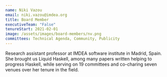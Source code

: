 ```yaml
---
name: Niki Vazou
email: niki.vazou@imdea.org
title: Board Member
executiveTeam: "False"
tenureStart: 2021-02-01
image: /assets/images/board-members/nv.png
committees: Technical Agenda, Community, Publicity
---
```

Research assistant professor at IMDEA software institute in Madrid, Spain. She brought us Liquid Haskell, among many papers written helping to progress Haskell, while serving on 19 committees and co-charing seven venues over her tenure in the field.
